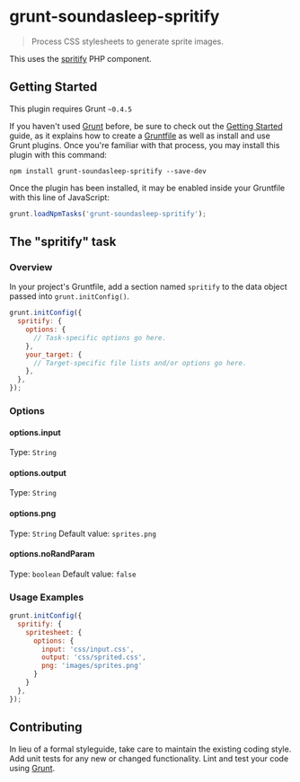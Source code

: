 # grunt-soundasleep-spritify

> Process CSS stylesheets to generate sprite images.

This uses the [spritify](https://github.com/soundasleep/spritify) PHP component.

## Getting Started
This plugin requires Grunt `~0.4.5`

If you haven't used [Grunt](http://gruntjs.com/) before, be sure to check out the [Getting Started](http://gruntjs.com/getting-started) guide, as it explains how to create a [Gruntfile](http://gruntjs.com/sample-gruntfile) as well as install and use Grunt plugins. Once you're familiar with that process, you may install this plugin with this command:

```shell
npm install grunt-soundasleep-spritify --save-dev
```

Once the plugin has been installed, it may be enabled inside your Gruntfile with this line of JavaScript:

```js
grunt.loadNpmTasks('grunt-soundasleep-spritify');
```

## The "spritify" task

### Overview
In your project's Gruntfile, add a section named `spritify` to the data object passed into `grunt.initConfig()`.

```js
grunt.initConfig({
  spritify: {
    options: {
      // Task-specific options go here.
    },
    your_target: {
      // Target-specific file lists and/or options go here.
    },
  },
});
```

### Options

#### options.input

Type: `String`

#### options.output

Type: `String`

#### options.png

Type: `String`
Default value: `sprites.png`

#### options.noRandParam

Type: `boolean`
Default value: `false`

### Usage Examples

```js
grunt.initConfig({
  spritify: {
    spritesheet: {
      options: {
        input: 'css/input.css',
        output: 'css/sprited.css',
        png: 'images/sprites.png'
      }
    }
  },
});
```

## Contributing
In lieu of a formal styleguide, take care to maintain the existing coding style. Add unit tests for any new or changed functionality. Lint and test your code using [Grunt](http://gruntjs.com/).
